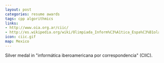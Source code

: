 ```yaml
---
layout: post
categories: resume awards
tags: cpp algorithmics
links:
- http://www.oia.org.ar/ciic/
- http://es.wikipedia.org/wiki/Olimpiada_Inform%C3%A1tica_Espa%C3%B1ola#Resultados_OIE_2006
icon: ciic.gif
map: Mexico
---
```


Silver medal in "informática iberoamericana por correspondencia" (CIIC).
